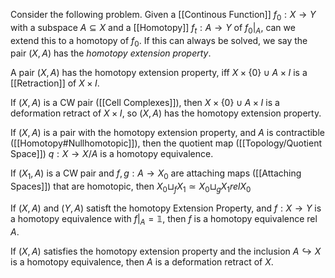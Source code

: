 Consider the following problem. Given a [[Continous Function]] $f_0:X\rightarrow Y$ with a subspace $A\subseteq X$ and a [[Homotopy]] $f_t:A\rightarrow Y$ of $f_0|_A$, can we extend this to a homotopy of $f_0$. If this can always be solved, we say the pair $(X,A)$ has the *homotopy extension property*.

A pair $(X,A)$ has the homotopy extension property, iff $X\times \{0\} \cup A\times I$ is a [[Retraction]] of $X\times I$.

If $(X,A)$ is a CW pair ([[Cell Complexes]]), then $X\times \{0\} \cup A\times I$ is a deformation retract of $X\times I$, so $(X,A)$ has the homotopy extension property.

If $(X,A)$ is a pair with the homotopy extension property, and $A$ is contractible ([[Homotopy#Nullhomotopic]]), then the quotient map ([[Topology/Quotient Space]]) $q:X\rightarrow X/A$ is a homotopy equivalence.

If $(X_1,A)$ is a CW pair and $f,g:A\rightarrow X_0$ are attaching maps ([[Attaching Spaces]]) that are homotopic, then $X_0\sqcup_f X_1 \simeq X_0 \sqcup_g X_1 rel X_0$

If $(X,A)$ and $(Y,A)$ satisft the homotopy Extension Property, and $f:X\rightarrow Y$ is a homotopy equivalence with $f|_A = \mathbb{1}$, then $f$ is a homotopy equivalence rel $A$.

If $(X,A)$ satisfies the homotopy extension property and the inclusion $A\hookrightarrow X$ is a homotopy equivalence, then $A$ is a deformation retract of $X$.